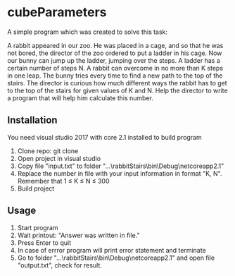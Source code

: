 cubeParameters
=====================

A simple program which was created to solve this task:

A rabbit appeared in our zoo. He was placed in a cage, and so that he was not bored, the director of the zoo ordered to put a ladder in his cage. 
Now our bunny can jump up the ladder, jumping over the steps. A ladder has a certain number of steps N.
A rabbit can overcome in no more than K steps in one leap. The bunny tries every time to find a new path to the top of the stairs.
The director is curious how much different ways the rabbit has to get to the top of the stairs for given values ​​of K and N.
Help the director to write a program that will help him calculate this number.

Installation
----------------------------------- 

You need visual studio 2017 with core 2.1 installed to build program

1. Clone repo:
  git clone
2. Open project in visual studio
3. Copy file "input.txt" to folder "...\rabbitStairs\bin\Debug\netcoreapp2.1"
4. Replace the number in file with your input information in format	"K, N". Remember that 1 ≤ K ≤ N ≤ 300
5. Build project 

Usage
----------------------------------- 

1. Start program
2. Wait printout:
"Answer was written in file."
3. Press Enter to quit
4. In case of errror program will print error statement and terminate
5. Go to folder "...\rabbitStairs\bin\Debug\netcoreapp2.1" and open file "output.txt", check for result.
